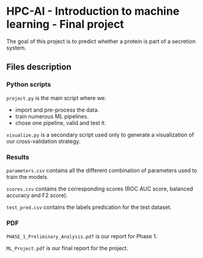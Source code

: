 # HPC-AI - Introduction to machine learning - Final project

The goal of this project is to predict whether a protein is part of a secretion system.

## Files description

### Python scripts

```project.py``` is the main script where we:
- import and pre-process the data.
- train numerous ML pipelines.
- chose one pipeline, valid and test it.

```visualize.py``` is a secondary script used only to generate a visualization of our cross-validation strategy.

### Results

```parameters.csv``` contains all the different combination of parameters used to train the models.

```scores.csv``` contains the corresponding scores (ROC AUC score, balanced accuracy and F2 score).

```test_pred.csv``` contains the labels predication for the test dataset.

### PDF

```PHASE_1_Preliminary_Analysis.pdf``` is our report for Phase 1.

```ML_Project.pdf``` is our final report for the project.
